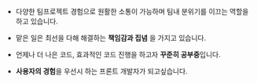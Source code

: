 - 다양한 팀프로젝트 경험으로 원활한 소통이 가능하며 팀내 분위기를 이끄는 역할을 하고 있습니다.

- 맡은 일은 최선을 다해 해결하는 
**책임감과 집념** 
을 가지고 있습니다.

- 언제나 더 나은 코드, 효과적인 코드 진행을 하고자 **꾸준히 공부중**입니다.
- **사용자의 경험**을 우선시 하는 프론트 개발자가 되고싶습니다.